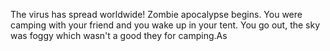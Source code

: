 The virus has spread worldwide! Zombie apocalypse begins.
You were camping with your friend and you wake up in your tent. You go out, the sky was foggy which 
wasn't a good they for camping.As 

